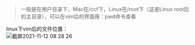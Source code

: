 > 一般是在用户目录下，Mac在/ccf下，Linux在/root下（这是Linux root后的主目录），可以在vim后的界面用：pwd命令查看

linux下vim后的文件位置：  
![截屏2021-11-12 08 28 26](https://user-images.githubusercontent.com/74129445/141390018-77be2c18-75a1-444d-8185-826af298a4ee.png)  


